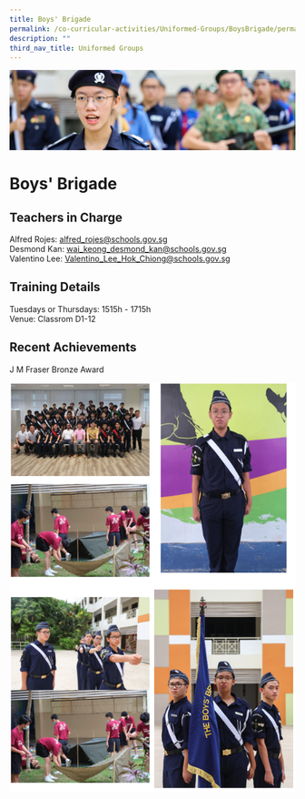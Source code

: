 ```yaml
---
title: Boys' Brigade
permalink: /co-curricular-activities/Uniformed-Groups/BoysBrigade/permalink/
description: ""
third_nav_title: Uniformed Groups
---
```

![](/images/CCA.jpg)

Boys' Brigade
=============

Teachers in Charge
------------------

Alfred Rojes: [alfred\_rojes@schools.gov.sg](mailto:alfred_rojes@schools.gov.sg)  
Desmond Kan: [wai\_keong\_desmond\_kan@schools.gov.sg](mailto:wai_keong_desmond_kan@schools.gov.sg)  
Valentino Lee: [Valentino\_Lee\_Hok\_Chiong@schools.gov.sg](mailto:Valentino_Lee_Hok_Chiong@schools.gov.sg)

Training Details
----------------

Tuesdays or Thursdays: 1515h - 1715h  
Venue: Classrom D1-12  

Recent Achievements
-------------------

J M Fraser Bronze Award

![](/images/bb1.png)